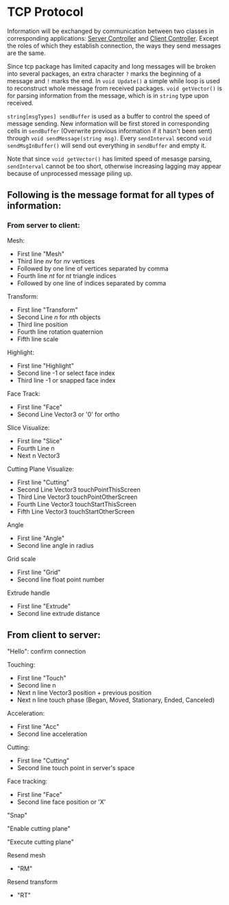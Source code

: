 # TCP Protocol

Information will be exchanged by communication between two classes in corresponding applications: [Server Controller](Server/Assets/Scripts/ServerController.cs) and [Client Controller](Client/Assets/Scripts/ClientController.cs). Except the roles of which they establish connection, the ways they send messages are the same.

Since tcp package has limited capacity and long messages will be broken into several packages, an extra character `?` marks the beginning of a message and `!` marks the end. In `void Update()` a simple while loop is used to reconstruct whole message from received packages. `void getVector()` is for parsing information from the message, which is in `string` type upon received.

`string[msgTypes] sendBuffer` is used as a buffer to control the speed of message sending. New information will be first stored in corresponding cells in `sendBuffer` (Overwrite previous information if it hasn't been sent) through `void sendMessage(string msg)`. Every `sendInterval` second `void sendMsgInBuffer()` will send out everything in `sendBuffer` and empty it.

Note that since `void getVector()` has limited speed of mesasge parsing, `sendInterval` cannot be too short, otherwise increasing lagging may appear because of unprocessed message piling up.


## Following is the message format for all types of information:

### From server to client:

Mesh:
- First line "Mesh"
- Third line $nv$ for $nv$ vertices
- Followed by one line of vertices separated by comma
- Fourth line $nt$ for $nt$ triangle indices
- Followed by one line of indices separated by comma

Transform:
- First line "Transform"
- Second Line $n$ for $n$th objects
- Third line position
- Fourth line rotation quaternion
- Fifth line scale

Highlight:
- First line "Highlight"
- Second line -1 or select face index
- Third line -1 or snapped face index

Face Track:
- First line "Face"
- Second Line Vector3 or '0' for ortho

Slice Visualize:
- First line "Slice"
- Fourth Line n
- Next n Vector3

Cutting Plane Visualize:
- First line "Cutting"
- Second Line Vector3 touchPointThisScreen
- Third Line Vector3 touchPointOtherScreen
- Fourth Line Vector3 touchStartThisScreen
- Fifth Line Vector3 touchStartOtherScreen

Angle
- First line "Angle"
- Second line angle in radius

Grid scale
- First line "Grid"
- Second line float point number

Extrude handle
- First line "Extrude"
- Second line extrude distance

## From client to server:

"Hello": confirm connection

Touching:
- First line "Touch"
- Second line n
- Next n line Vector3 position + previous position
- Next n line touch phase (Began, Moved, Stationary, Ended, Canceled)

Acceleration:
- First line "Acc"
- Second line acceleration

Cutting:
- First line "Cutting"
- Second line touch point in server's space

Face tracking:
- First line "Face"
- Second line face position or 'X'

"Snap"

"Enable cutting plane"

"Execute cutting plane"

Resend mesh
- "RM"

Resend transform
- "RT"